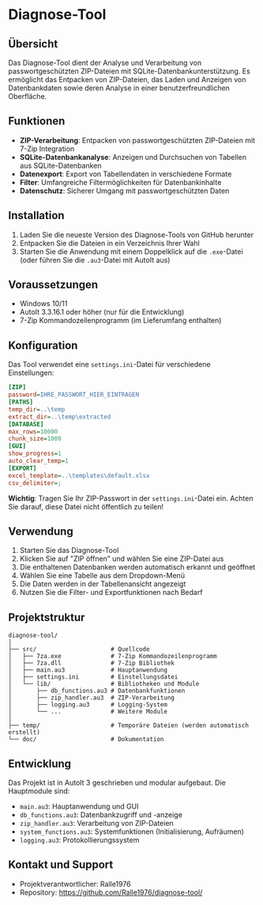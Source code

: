 # Diagnose-Tool

## Übersicht
Das Diagnose-Tool dient der Analyse und Verarbeitung von passwortgeschützten ZIP-Dateien mit SQLite-Datenbankunterstützung. Es ermöglicht das Entpacken von ZIP-Dateien, das Laden und Anzeigen von Datenbankdaten sowie deren Analyse in einer benutzerfreundlichen Oberfläche.

## Funktionen

- **ZIP-Verarbeitung**: Entpacken von passwortgeschützten ZIP-Dateien mit 7-Zip Integration
- **SQLite-Datenbankanalyse**: Anzeigen und Durchsuchen von Tabellen aus SQLite-Datenbanken
- **Datenexport**: Export von Tabellendaten in verschiedene Formate
- **Filter**: Umfangreiche Filtermöglichkeiten für Datenbankinhalte
- **Datenschutz**: Sicherer Umgang mit passwortgeschützten Daten

## Installation

1. Laden Sie die neueste Version des Diagnose-Tools von GitHub herunter
2. Entpacken Sie die Dateien in ein Verzeichnis Ihrer Wahl
3. Starten Sie die Anwendung mit einem Doppelklick auf die `.exe`-Datei (oder führen Sie die `.au3`-Datei mit AutoIt aus)

## Voraussetzungen

- Windows 10/11
- AutoIt 3.3.16.1 oder höher (nur für die Entwicklung)
- 7-Zip Kommandozeilenprogramm (im Lieferumfang enthalten)

## Konfiguration

Das Tool verwendet eine `settings.ini`-Datei für verschiedene Einstellungen:

```ini
[ZIP]
password=IHRE_PASSWORT_HIER_EINTRAGEN
[PATHS]
temp_dir=..\temp
extract_dir=..\temp\extracted
[DATABASE]
max_rows=10000
chunk_size=1000
[GUI]
show_progress=1
auto_clear_temp=1
[EXPORT]
excel_template=..\templates\default.xlsx
csv_delimiter=;
```

**Wichtig**: Tragen Sie Ihr ZIP-Passwort in der `settings.ini`-Datei ein. Achten Sie darauf, diese Datei nicht öffentlich zu teilen!

## Verwendung

1. Starten Sie das Diagnose-Tool
2. Klicken Sie auf "ZIP öffnen" und wählen Sie eine ZIP-Datei aus
3. Die enthaltenen Datenbanken werden automatisch erkannt und geöffnet
4. Wählen Sie eine Tabelle aus dem Dropdown-Menü
5. Die Daten werden in der Tabellenansicht angezeigt
6. Nutzen Sie die Filter- und Exportfunktionen nach Bedarf

## Projektstruktur

```
diagnose-tool/
│
├── src/                     # Quellcode
│   ├── 7za.exe              # 7-Zip Kommandozeilenprogramm
│   ├── 7za.dll              # 7-Zip Bibliothek
│   ├── main.au3             # Hauptanwendung
│   ├── settings.ini         # Einstellungsdatei
│   └── lib/                 # Bibliotheken und Module
│       ├── db_functions.au3 # Datenbankfunktionen
│       ├── zip_handler.au3  # ZIP-Verarbeitung
│       ├── logging.au3      # Logging-System
│       └── ...              # Weitere Module
│
├── temp/                    # Temporäre Dateien (werden automatisch erstellt)
└── doc/                     # Dokumentation
```

## Entwicklung

Das Projekt ist in AutoIt 3 geschrieben und modular aufgebaut. Die Hauptmodule sind:

- `main.au3`: Hauptanwendung und GUI
- `db_functions.au3`: Datenbankzugriff und -anzeige
- `zip_handler.au3`: Verarbeitung von ZIP-Dateien
- `system_functions.au3`: Systemfunktionen (Initialisierung, Aufräumen)
- `logging.au3`: Protokollierungssystem

## Kontakt und Support

- Projektverantwortlicher: Ralle1976
- Repository: https://github.com/Ralle1976/diagnose-tool/